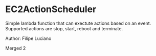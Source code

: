 # EC2ActionScheduler

Simple lambda function that can exectute actions based on an event. Supported actions are stop, start, reboot and terminate.

Author: Filipe Luciano

Merged 2
